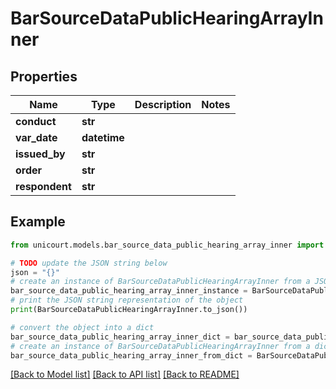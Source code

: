 # BarSourceDataPublicHearingArrayInner


## Properties

Name | Type | Description | Notes
------------ | ------------- | ------------- | -------------
**conduct** | **str** |  | 
**var_date** | **datetime** |  | 
**issued_by** | **str** |  | 
**order** | **str** |  | 
**respondent** | **str** |  | 

## Example

```python
from unicourt.models.bar_source_data_public_hearing_array_inner import BarSourceDataPublicHearingArrayInner

# TODO update the JSON string below
json = "{}"
# create an instance of BarSourceDataPublicHearingArrayInner from a JSON string
bar_source_data_public_hearing_array_inner_instance = BarSourceDataPublicHearingArrayInner.from_json(json)
# print the JSON string representation of the object
print(BarSourceDataPublicHearingArrayInner.to_json())

# convert the object into a dict
bar_source_data_public_hearing_array_inner_dict = bar_source_data_public_hearing_array_inner_instance.to_dict()
# create an instance of BarSourceDataPublicHearingArrayInner from a dict
bar_source_data_public_hearing_array_inner_from_dict = BarSourceDataPublicHearingArrayInner.from_dict(bar_source_data_public_hearing_array_inner_dict)
```
[[Back to Model list]](../README.md#documentation-for-models) [[Back to API list]](../README.md#documentation-for-api-endpoints) [[Back to README]](../README.md)


